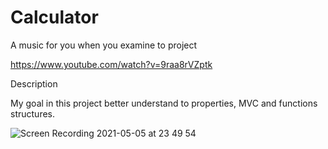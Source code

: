 # Calculator

A music for you when you examine to project

https://www.youtube.com/watch?v=9raa8rVZptk

Description

My goal in this project better understand to properties, MVC and functions structures.

![Screen Recording 2021-05-05 at 23 49 54](https://user-images.githubusercontent.com/35069032/117208717-1a54de00-adfe-11eb-9df9-e96dc65ede68.gif)
